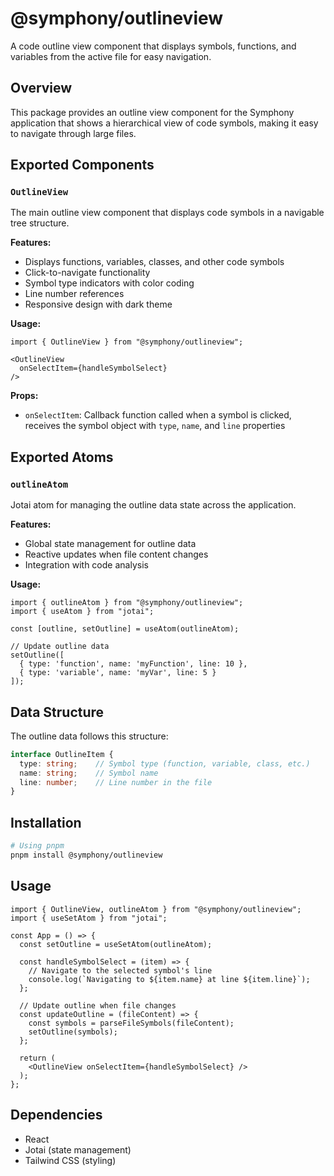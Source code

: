 # @symphony/outlineview

A code outline view component that displays symbols, functions, and variables from the active file for easy navigation.

## Overview

This package provides an outline view component for the Symphony application that shows a hierarchical view of code symbols, making it easy to navigate through large files.

## Exported Components

### `OutlineView`
The main outline view component that displays code symbols in a navigable tree structure.

**Features:**
- Displays functions, variables, classes, and other code symbols
- Click-to-navigate functionality
- Symbol type indicators with color coding
- Line number references
- Responsive design with dark theme

**Usage:**
```tsx
import { OutlineView } from "@symphony/outlineview";

<OutlineView
  onSelectItem={handleSymbolSelect}
/>
```

**Props:**
- `onSelectItem`: Callback function called when a symbol is clicked, receives the symbol object with `type`, `name`, and `line` properties

## Exported Atoms

### `outlineAtom`
Jotai atom for managing the outline data state across the application.

**Features:**
- Global state management for outline data
- Reactive updates when file content changes
- Integration with code analysis

**Usage:**
```tsx
import { outlineAtom } from "@symphony/outlineview";
import { useAtom } from "jotai";

const [outline, setOutline] = useAtom(outlineAtom);

// Update outline data
setOutline([
  { type: 'function', name: 'myFunction', line: 10 },
  { type: 'variable', name: 'myVar', line: 5 }
]);
```

## Data Structure

The outline data follows this structure:

```typescript
interface OutlineItem {
  type: string;    // Symbol type (function, variable, class, etc.)
  name: string;    // Symbol name
  line: number;    // Line number in the file
}
```

## Installation

```bash
# Using pnpm
pnpm install @symphony/outlineview
```

## Usage

```tsx
import { OutlineView, outlineAtom } from "@symphony/outlineview";
import { useSetAtom } from "jotai";

const App = () => {
  const setOutline = useSetAtom(outlineAtom);

  const handleSymbolSelect = (item) => {
    // Navigate to the selected symbol's line
    console.log(`Navigating to ${item.name} at line ${item.line}`);
  };

  // Update outline when file changes
  const updateOutline = (fileContent) => {
    const symbols = parseFileSymbols(fileContent);
    setOutline(symbols);
  };

  return (
    <OutlineView onSelectItem={handleSymbolSelect} />
  );
};
```

## Dependencies

- React
- Jotai (state management)
- Tailwind CSS (styling)
